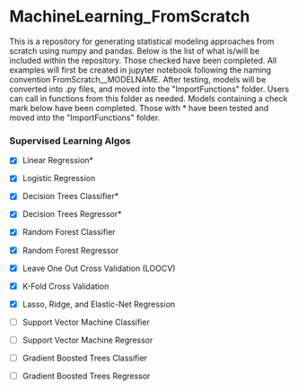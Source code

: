 # MachineLearning_FromScratch
This is a repository for generating statistical modeling approaches from scratch using numpy and pandas. Below is the list of what is/will be included within the repository. Those checked have been completed. All examples will first be created in jupyter notebook following the naming convention FromScratch__MODELNAME. After testing, models will be converted into .py files, and moved into the "ImportFunctions" folder. Users can call in functions from this folder as needed. Models containing a check mark below have been completed. Those with * have been tested and moved into the "ImportFunctions" folder.


 
### Supervised Learning Algos

- [x] Linear Regression*

- [x] Logistic Regression

- [x] Decision Trees Classifier*

- [x] Decision Trees Regressor*

- [x] Random Forest Classifier

- [x] Random Forest Regressor

- [x] Leave One Out Cross Validation (LOOCV)

- [x] K-Fold Cross Validation

- [x] Lasso, Ridge, and Elastic-Net Regression

- [ ] Support Vector Machine Classifier  

- [ ] Support Vector Machine Regressor 

- [ ] Gradient Boosted Trees Classifier 

- [ ] Gradient Boosted Trees Regressor 

